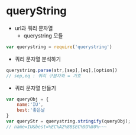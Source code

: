 # queryString
+ url과 쿼리 문자열
  + querystring 모듈
~~~javascript
var querystring = require('querystring')
~~~
  + 쿼리 문자열 분석하기

~~~javascript
querystring.parse(str,[sep],[eq],[option])
// sep,eq : 쿼리 구분자와 = 기호
~~~ 
 + 쿼리 문자열 만들기
~~~javascript
var queryObj = {
    name:'IU',
    best:'좋은날
}
var queryStr = querystring.stringify(queryObj);
// name=IU&best=%EC%A2%8B$EC%9D%80%~~~
~~~
